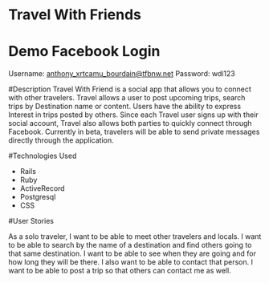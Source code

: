 # Travel With Friends

# Demo Facebook Login
Username: anthony_xrtcamu_bourdain@tfbnw.net
Password: wdi123

#Description
Travel With Friend is a social app that allows you to connect with other travelers. Travel allows a user to post upcoming trips, search trips by Destination name or content. Users have the ability to express Interest in trips posted by others. Since each Travel user signs up with their social account, Travel also allows both parties to quickly connect through Facebook. Currently in beta, travelers will be able to send private messages directly through the application.

#Technologies Used

- Rails
- Ruby
- ActiveRecord
- Postgresql
- CSS

#User Stories

As a solo traveler, I want to be able to meet other travelers and locals. I want to be able to search by the name of a destination and find others going to that same destination. I want to be able to see when they are going and for how long they will be there. I also want to be able to contact that person. I want to be able to post a trip so that others can contact me as well.
